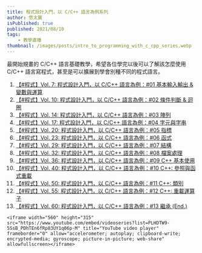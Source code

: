 ```yaml
---
title: 程式設計入門，以 C/C++ 語言為例系列
author: 悠太翼
isPublished: true
published: 2021/08/10
tags:
    - 教學直播
thumbnail: /images/posts/intro_to_programming_with_c_cpp_series.webp
---
```

最開始規畫的 C/C++ 語言基礎教學，希望各位學完以後可以了解該怎麼使用 C/C++ 語言寫程式，甚至是可以擴展到學會別種不同的程式語言。

1. [【#程式】Vol. 7: 程式設計入門，以 C/C++ 語言為例：#01 基本輸入輸出 & 變數與運算](https://www.youtube.com/watch?v=dDFZ9v9MOJA&list=PLHDTW9-5SsB_PDhTEn6fRp83UY1q06p-M&index=1&pp=gAQBiAQB)
1. [【#程式】Vol. 10: 程式設計入門，以 C/C++ 語言為例：#02 條件判斷 & 迴圈](https://www.youtube.com/watch?v=weh2FarXZNc&list=PLHDTW9-5SsB_PDhTEn6fRp83UY1q06p-M&index=2&t=6945s&pp=gAQBiAQB)
1. [【#程式】Vol. 14: 程式設計入門，以 C/C++ 語言為例：#03 陣列](https://www.youtube.com/watch?v=CLUQ93efUrk&list=PLHDTW9-5SsB_PDhTEn6fRp83UY1q06p-M&index=3&pp=gAQBiAQB)
1. [【#程式】Vol. 17: 程式設計入門，以 C/C++ 語言為例：#04 字元與字串](https://www.youtube.com/watch?v=p7ho7-qJ-Z8&list=PLHDTW9-5SsB_PDhTEn6fRp83UY1q06p-M&index=4&pp=gAQBiAQB)
1. [【#程式】Vol. 20: 程式設計入門，以 C/C++ 語言為例：#05 指標](https://www.youtube.com/watch?v=VtLt3AYNJ6M&list=PLHDTW9-5SsB_PDhTEn6fRp83UY1q06p-M&index=5&pp=gAQBiAQB)
1. [【#程式】Vol. 23: 程式設計入門，以 C/C++ 語言為例：#06 函式](https://www.youtube.com/watch?v=sSLHBc9bU7M&list=PLHDTW9-5SsB_PDhTEn6fRp83UY1q06p-M&index=6&t=4003s&pp=gAQBiAQB)
1. [【#程式】Vol. 29: 程式設計入門，以 C/C++ 語言為例：#07 結構](https://www.youtube.com/watch?v=WZ3D10_ZQtU&list=PLHDTW9-5SsB_PDhTEn6fRp83UY1q06p-M&index=7&t=1s&pp=gAQBiAQB)
1. [【#程式】Vol. 32: 程式設計入門，以 C/C++ 語言為例：#08 檔案處理](https://www.youtube.com/watch?v=wczBKvuJDfo&list=PLHDTW9-5SsB_PDhTEn6fRp83UY1q06p-M&index=8&pp=gAQBiAQB)
1. [【#程式】Vol. 36: 程式設計入門，以 C/C++ 語言為例：#09 C++ 基本使用](https://www.youtube.com/watch?v=KjG4B0wXxec&list=PLHDTW9-5SsB_PDhTEn6fRp83UY1q06p-M&index=9&t=6543s&pp=gAQBiAQB)
1. [【#程式】Vol. 40: 程式設計入門，以 C/C++ 語言為例：#10 C++: 參照與函式重載](https://www.youtube.com/watch?v=hVXFGXzeWz4&list=PLHDTW9-5SsB_PDhTEn6fRp83UY1q06p-M&index=10&pp=gAQBiAQB)
1. [【#程式】Vol. 50: 程式設計入門，以 C/C++ 語言為例：#11 C++: 類別](https://www.youtube.com/watch?v=XwnUyousq3o&list=PLHDTW9-5SsB_PDhTEn6fRp83UY1q06p-M&index=11&pp=gAQBiAQB)
1. [【#程式】Vol. 55: 程式設計入門，以 C/C++ 語言為例：#12 C++: 重載運算子](https://www.youtube.com/watch?v=t-JN-yuqT-c&list=PLHDTW9-5SsB_PDhTEn6fRp83UY1q06p-M&index=12&pp=gAQBiAQB)
1. [【#程式】Vol. 60: 程式設計入門，以 C/C++ 語言為例：#13 繼承 (End.)](https://www.youtube.com/watch?v=VjFCEMnahaY&list=PLHDTW9-5SsB_PDhTEn6fRp83UY1q06p-M&index=13&pp=gAQBiAQB)

```raw
<iframe width="560" height="315" src="https://www.youtube.com/embed/videoseries?list=PLHDTW9-5SsB_PDhTEn6fRp83UY1q06p-M" title="YouTube video player" frameborder="0" allow="accelerometer; autoplay; clipboard-write; encrypted-media; gyroscope; picture-in-picture; web-share" allowfullscreen></iframe>
```
